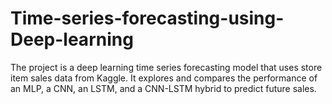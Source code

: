 # Time-series-forecasting-using-Deep-learning
The project is a deep learning time series forecasting model that uses store item sales data from Kaggle. It explores and compares the performance of an MLP, a CNN, an LSTM, and a CNN-LSTM hybrid to predict future sales.

